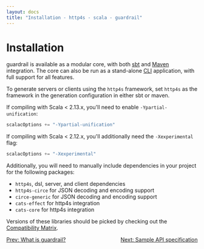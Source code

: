 ```yaml
---
layout: docs
title: "Installation - http4s - scala - guardrail"
---
```


Installation
============

guardrail is available as a modular core, with both [sbt](https://github.com/twilio/sbt-guardrail) and [Maven](https://github.com/twilio/guardrail-maven-plugin) integration. The core can also be run as a stand-alone [CLI](https://github.com/twilio/guardrail/blob/978a92db3dd46812aa19f05050995f864cbb5bb3/build.sbt#L33-L48) application, with full support for all features.

To generate servers or clients using the `http4s` framework, set `http4s` as the framework in the generation configuration in either sbt or maven.

If compiling with Scala < 2.13.x, you'll need to enable `-Ypartial-unification`:

```scala
scalacOptions += "-Ypartial-unification"
```

If compiling with Scala < 2.12.x, you'll additionally need the `-Xexperimental` flag:

```scala
scalacOptions += "-Xexperimental"
```

Additionally, you will need to manually include dependencies in your project for the following packages:
- `http4s`, dsl, server, and client dependencies
- `http4s-circe` for JSON decoding and encoding support
- `circe-generic` for JSON decoding and encoding support
- `cats-effect` for http4s integration
- `cats-core` for http4s integration

Versions of these libraries should be picked by checking out the [Compatibility Matrix](https://github.com/guardrail-dev/guardrail/blob/master/COMPATIBILITY.md).

<span style="float: left">[Prev: What is guardrail?](what-is-guardrail)</span>
<span style="float: right">[Next: Sample API specification](sample-api-specification)</span>
